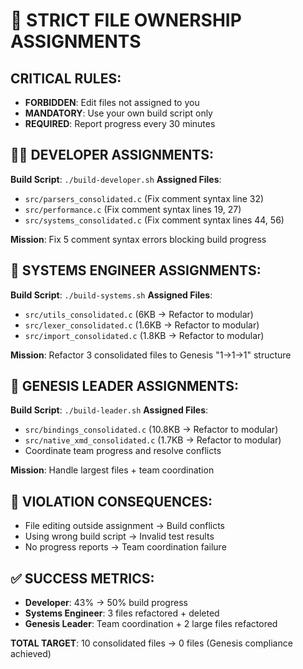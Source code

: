 # 🚨 STRICT FILE OWNERSHIP ASSIGNMENTS

## CRITICAL RULES:
- **FORBIDDEN**: Edit files not assigned to you
- **MANDATORY**: Use your own build script only
- **REQUIRED**: Report progress every 30 minutes

## 👨‍💻 DEVELOPER ASSIGNMENTS:
**Build Script**: `./build-developer.sh`
**Assigned Files**:
- `src/parsers_consolidated.c` (Fix comment syntax line 32)
- `src/performance.c` (Fix comment syntax lines 19, 27)  
- `src/systems_consolidated.c` (Fix comment syntax lines 44, 56)

**Mission**: Fix 5 comment syntax errors blocking build progress

## 🔧 SYSTEMS ENGINEER ASSIGNMENTS:
**Build Script**: `./build-systems.sh`
**Assigned Files**:
- `src/utils_consolidated.c` (6KB → Refactor to modular)
- `src/lexer_consolidated.c` (1.6KB → Refactor to modular)
- `src/import_consolidated.c` (1.8KB → Refactor to modular)

**Mission**: Refactor 3 consolidated files to Genesis "1→1→1" structure

## 👑 GENESIS LEADER ASSIGNMENTS:  
**Build Script**: `./build-leader.sh`
**Assigned Files**:
- `src/bindings_consolidated.c` (10.8KB → Refactor to modular)
- `src/native_xmd_consolidated.c` (1.7KB → Refactor to modular)
- Coordinate team progress and resolve conflicts

**Mission**: Handle largest files + team coordination

## 🚫 VIOLATION CONSEQUENCES:
- File editing outside assignment → Build conflicts
- Using wrong build script → Invalid test results  
- No progress reports → Team coordination failure

## ✅ SUCCESS METRICS:
- **Developer**: 43% → 50% build progress
- **Systems Engineer**: 3 files refactored + deleted
- **Genesis Leader**: Team coordination + 2 large files refactored

**TOTAL TARGET**: 10 consolidated files → 0 files (Genesis compliance achieved)